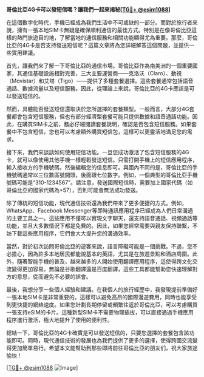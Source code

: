 **哥倫比亞4G卡可以發短信嗎？讓我們一起來揭秘[[TG💪+ @esim1088](https://t.me/s/esim1088)]**

在這個數字化時代，手機已經成為我們生活中不可或缺的一部分。而對於旅行者來說，擁有一張本地SIM卡無疑是確保順利通信的最佳方式。特別是在像哥倫比亞這樣的熱門旅遊目的地，了解當地的通信服務和相關功能顯得尤為重要。那麼，哥倫比亞的4G卡是否支持發送短信呢？這篇文章將為您詳細解答這個問題，並提供一些實用建議。

首先，讓我們來了解一下哥倫比亞的通信市場。哥倫比亞作為南美洲的一個重要國家，其通信基礎設施相對完善，三大主要運營商——克洛沃（Claro）、動視（Movistar）和艾塔（Tigo）——提供了多種套餐選擇。這些套餐通常包括語音通話、數據流量以及短信服務。因此，從理論上來說，哥倫比亞的4G卡應該是可以發送短信的。

然而，具體能否發送短信還取決於您所選擇的套餐類型。一般而言，大部分4G套餐都會包含短信服務，但也有部分經濟型套餐可能只提供數據和語音通話功能。因此，在購買SIM卡之前，務必仔細閱讀套餐說明，確認是否包含短信服務。如果套餐中不包含短信，您也可以考慮額外購買短信包，這樣可以更靈活地滿足您的需求。

接下來，我們來談談如何使用短信功能。一旦您成功激活了包含短信服務的4G卡，就可以像使用其他手機一樣輕鬆發送短信。只需打開手機上的短信應用程序，輸入接收方的手機號碼，然後編輯您的信息即可。與國內不同的是，哥倫比亞的手機號碼通常以三位數區號開頭，後面跟七位數字。例如，一個典型的哥倫比亞手機號碼可能是“310-1234567”。請注意，發送國際短信時，需要加上國家代碼（如哥倫比亞的國家代碼為+57），否則可能會無法成功發送。

除了傳統的短信功能，現代通信技術還為我們帶來了更多便捷的方式。例如，WhatsApp、Facebook Messenger等即時通訊應用程序已經成為人們日常溝通的主要工具之一。這些應用不僅可以實現文字聊天，還支持語音通話、視頻通話等功能，並且大多數情況下都是免費的。因此，如果您經常需要與親友保持聯繫，不妨下載這些應用程序，它們會大大提升您的溝通效率。

當然，對於初次訪問哥倫比亞的遊客來說，語言障礙可能是一個挑戰。不過，您不必擔心，因為許多本地居民都能說基本的英語，尤其是在旅遊景點和酒店周圍。此外，隨著智能手機的普及，越來越多的人開始使用翻譯應用程序，這使得跨文化交流變得更加容易。無論是谷歌翻譯還是百度翻譯，這些工具都能幫助您快速理解對方的意思，從而避免不必要的誤會。

最後，我想分享一些個人經驗和建議。在我個人的旅行經歷中，我發現提前準備好一張本地SIM卡是非常重要的。這樣可以避免高昂的國際漫遊費用，同時也能享受到更快捷的網絡速度。如果您計劃長期停留或頻繁往返於哥倫比亞，可以考慮購買一張支持eSIM的卡片。這種新型SIM卡不需要物理插拔，可以直接通過手機應用程序進行激活，極大地提升了使用的便利性。

總結一下，哥倫比亞的4G卡確實是可以發送短信的，只要您選擇的套餐包含該功能即可。同時，現代通信技術的發展也為我們提供了更多的選擇，使得跨國交流變得更加簡單易行。希望本文能幫助到那些即將前往哥倫比亞的朋友们，祝大家旅途愉快！

[[TG💪+ @esim1088](https://t.me/s/esim1088) ![Image](https://i.postimg.cc/4NQfJmqS/Snipaste-2025-05-13-00-14-12.png)]